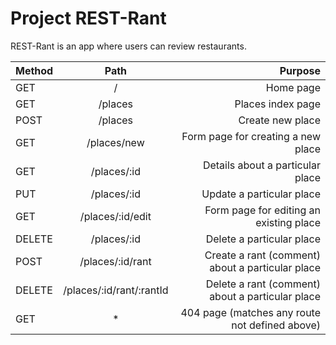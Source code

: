 # Project REST-Rant

REST-Rant is an app where users can review restaurants.

|Method  |Path                     |Purpose                                                 |
|--------|:-----------------------:|-------------------------------------------------------:|
|GET	 |   /	                   |  Home page                                             |
|GET	 |/places	               |  Places index page                                     |
|POST	 |/places	               | Create new place                                       |
|GET	 |/places/new	           | Form page for creating a new place                     |
|GET	 |/places/:id	           | Details about a particular place                       |
|PUT     |/places/:id	           | Update a particular place                              |
|GET	 |/places/:id/edit	       | Form page for editing an existing place                |
|DELETE	 |/places/:id	           | Delete a particular place                              |
|POST	 |/places/:id/rant	       | Create a rant (comment) about a particular place       |
|DELETE	 |/places/:id/rant/:rantId |	Delete a rant (comment) about a particular place    |
|GET	 |   *	                   | 404 page (matches any route not defined above)         |
